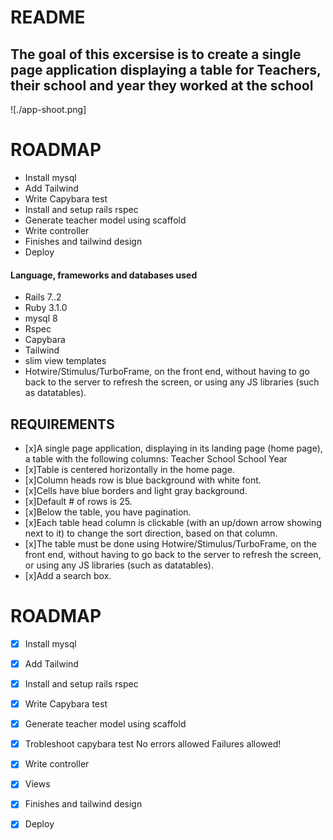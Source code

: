 # README
## The goal of this excersise is to create a single page application displaying a table for Teachers, their school and year they worked at the school 

![./app-shoot.png]


# ROADMAP

* Install mysql
* Add Tailwind
* Write Capybara test
* Install and setup rails rspec
* Generate teacher model using scaffold
* Write controller
* Finishes and tailwind design 
* Deploy 


#### Language, frameworks and databases used 

- Rails 7..2
- Ruby 3.1.0
- mysql 8
- Rspec 
- Capybara
- Tailwind
- slim view templates
- Hotwire/Stimulus/TurboFrame, on the front end, without having to go back to the server to refresh the screen, or using any JS libraries (such as datatables).

## REQUIREMENTS

- [x]A single page application, displaying in its landing page (home page), a table with the following columns:
Teacher                School                   School Year
- [x]Table is centered horizontally in the home page. 
- [x]Column heads row is blue background with white font.
- [x]Cells have blue borders and light gray background.
- [x]Default # of rows is 25.
- [x]Below the table, you have pagination.
- [x]Each table head column is clickable (with an up/down arrow showing next to it) to change the sort direction, based on that column.
- [x]The table must be done using Hotwire/Stimulus/TurboFrame, on the front end, without having to go back to the server to refresh the    screen, or using any JS libraries (such as datatables).
- [x]Add a search box.

# ROADMAP

- [x] Install mysql
- [x] Add Tailwind
- [x] Install and setup rails rspec
- [x] Write Capybara test
- [x] Generate teacher model using scaffold
- [x] Trobleshoot capybara test
  No errors allowed
  Failures allowed!
- [x] Write controller
- [x] Views
- [x] Finishes and tailwind design 
- [x] Deploy 



